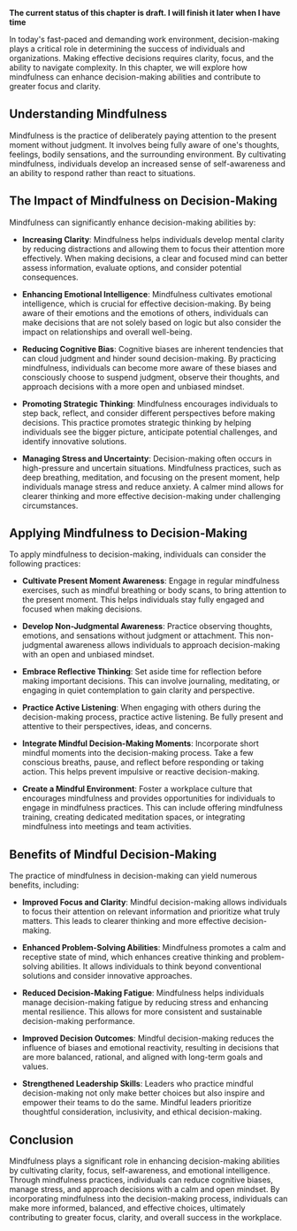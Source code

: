 **The current status of this chapter is draft. I will finish it later when I have time**

In today's fast-paced and demanding work environment, decision-making plays a critical role in determining the success of individuals and organizations. Making effective decisions requires clarity, focus, and the ability to navigate complexity. In this chapter, we will explore how mindfulness can enhance decision-making abilities and contribute to greater focus and clarity.

Understanding Mindfulness
-------------------------

Mindfulness is the practice of deliberately paying attention to the present moment without judgment. It involves being fully aware of one's thoughts, feelings, bodily sensations, and the surrounding environment. By cultivating mindfulness, individuals develop an increased sense of self-awareness and an ability to respond rather than react to situations.

The Impact of Mindfulness on Decision-Making
--------------------------------------------

Mindfulness can significantly enhance decision-making abilities by:

* **Increasing Clarity**: Mindfulness helps individuals develop mental clarity by reducing distractions and allowing them to focus their attention more effectively. When making decisions, a clear and focused mind can better assess information, evaluate options, and consider potential consequences.

* **Enhancing Emotional Intelligence**: Mindfulness cultivates emotional intelligence, which is crucial for effective decision-making. By being aware of their emotions and the emotions of others, individuals can make decisions that are not solely based on logic but also consider the impact on relationships and overall well-being.

* **Reducing Cognitive Bias**: Cognitive biases are inherent tendencies that can cloud judgment and hinder sound decision-making. By practicing mindfulness, individuals can become more aware of these biases and consciously choose to suspend judgment, observe their thoughts, and approach decisions with a more open and unbiased mindset.

* **Promoting Strategic Thinking**: Mindfulness encourages individuals to step back, reflect, and consider different perspectives before making decisions. This practice promotes strategic thinking by helping individuals see the bigger picture, anticipate potential challenges, and identify innovative solutions.

* **Managing Stress and Uncertainty**: Decision-making often occurs in high-pressure and uncertain situations. Mindfulness practices, such as deep breathing, meditation, and focusing on the present moment, help individuals manage stress and reduce anxiety. A calmer mind allows for clearer thinking and more effective decision-making under challenging circumstances.

Applying Mindfulness to Decision-Making
---------------------------------------

To apply mindfulness to decision-making, individuals can consider the following practices:

* **Cultivate Present Moment Awareness**: Engage in regular mindfulness exercises, such as mindful breathing or body scans, to bring attention to the present moment. This helps individuals stay fully engaged and focused when making decisions.

* **Develop Non-Judgmental Awareness**: Practice observing thoughts, emotions, and sensations without judgment or attachment. This non-judgmental awareness allows individuals to approach decision-making with an open and unbiased mindset.

* **Embrace Reflective Thinking**: Set aside time for reflection before making important decisions. This can involve journaling, meditating, or engaging in quiet contemplation to gain clarity and perspective.

* **Practice Active Listening**: When engaging with others during the decision-making process, practice active listening. Be fully present and attentive to their perspectives, ideas, and concerns.

* **Integrate Mindful Decision-Making Moments**: Incorporate short mindful moments into the decision-making process. Take a few conscious breaths, pause, and reflect before responding or taking action. This helps prevent impulsive or reactive decision-making.

* **Create a Mindful Environment**: Foster a workplace culture that encourages mindfulness and provides opportunities for individuals to engage in mindfulness practices. This can include offering mindfulness training, creating dedicated meditation spaces, or integrating mindfulness into meetings and team activities.

Benefits of Mindful Decision-Making
-----------------------------------

The practice of mindfulness in decision-making can yield numerous benefits, including:

* **Improved Focus and Clarity**: Mindful decision-making allows individuals to focus their attention on relevant information and prioritize what truly matters. This leads to clearer thinking and more effective decision-making.

* **Enhanced Problem-Solving Abilities**: Mindfulness promotes a calm and receptive state of mind, which enhances creative thinking and problem-solving abilities. It allows individuals to think beyond conventional solutions and consider innovative approaches.

* **Reduced Decision-Making Fatigue**: Mindfulness helps individuals manage decision-making fatigue by reducing stress and enhancing mental resilience. This allows for more consistent and sustainable decision-making performance.

* **Improved Decision Outcomes**: Mindful decision-making reduces the influence of biases and emotional reactivity, resulting in decisions that are more balanced, rational, and aligned with long-term goals and values.

* **Strengthened Leadership Skills**: Leaders who practice mindful decision-making not only make better choices but also inspire and empower their teams to do the same. Mindful leaders prioritize thoughtful consideration, inclusivity, and ethical decision-making.

Conclusion
----------

Mindfulness plays a significant role in enhancing decision-making abilities by cultivating clarity, focus, self-awareness, and emotional intelligence. Through mindfulness practices, individuals can reduce cognitive biases, manage stress, and approach decisions with a calm and open mindset. By incorporating mindfulness into the decision-making process, individuals can make more informed, balanced, and effective choices, ultimately contributing to greater focus, clarity, and overall success in the workplace.
